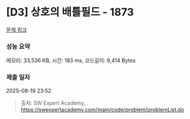 # [D3] 상호의 배틀필드 - 1873 

[문제 링크](https://swexpertacademy.com/main/code/problem/problemDetail.do?contestProbId=AV5LyE7KD2ADFAXc) 

### 성능 요약

메모리: 33,536 KB, 시간: 183 ms, 코드길이: 9,414 Bytes

### 제출 일자

2025-08-19 23:52



> 출처: SW Expert Academy, https://swexpertacademy.com/main/code/problem/problemList.do